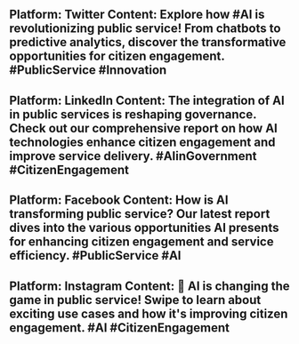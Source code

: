 Platform: Twitter
Content: Explore how #AI is revolutionizing public service! From chatbots to predictive analytics, discover the transformative opportunities for citizen engagement. #PublicService #Innovation
--------------------------------------------------
Platform: LinkedIn
Content: The integration of AI in public services is reshaping governance. Check out our comprehensive report on how AI technologies enhance citizen engagement and improve service delivery. #AIinGovernment #CitizenEngagement
--------------------------------------------------
Platform: Facebook
Content: How is AI transforming public service? Our latest report dives into the various opportunities AI presents for enhancing citizen engagement and service efficiency. #PublicService #AI
--------------------------------------------------
Platform: Instagram
Content: 🚀 AI is changing the game in public service! Swipe to learn about exciting use cases and how it's improving citizen engagement. #AI #CitizenEngagement
--------------------------------------------------
